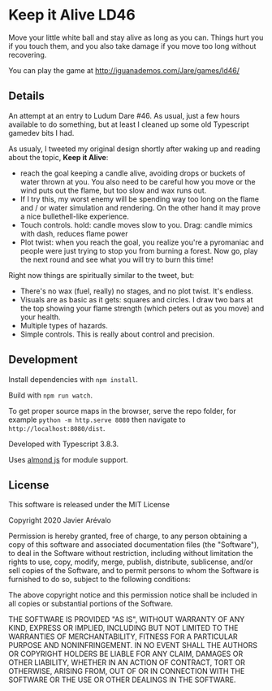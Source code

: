 # Keep it Alive LD46

Move your little white ball and stay alive as long as you can. Things hurt you
if you touch them, and you also take damage if you move too long without recovering.

You can play the game at http://iguanademos.com/Jare/games/ld46/

## Details

An attempt at an entry to Ludum Dare #46. As usual, just a few hours
available to do something, but at least I cleaned up some old Typescript
gamedev bits I had.

As usualy, I tweeted my original design shortly after waking up and reading about the topic, **Keep it Alive**:

- reach the goal keeping a candle alive, avoiding drops or buckets of water thrown at you.
You also need to be careful how you move or the wind puts out the flame, but too slow and wax runs out.
- If I try this, my worst enemy will be spending way too long on the flame and / or water simulation
and rendering. On the other hand it may prove a nice bullethell-like experience.
- Touch controls. hold: candle moves slow to you. Drag: candle mimics with dash, reduces flame power
- Plot twist: when you reach the goal, you realize you're a pyromaniac and people were just trying to
stop you from burning a forest. Now go, play the next round and see what you will try to burn this time!

Right now things are spiritually similar to the tweet, but:

- There's no wax (fuel, really) no stages, and no plot twist. It's endless.
- Visuals are as basic as it gets: squares and circles. I draw two bars at the top showing your flame
strength (which peters out as you move) and your health.
- Multiple types of hazards.
- Simple controls. This is really about control and precision.

## Development

Install dependencies with `npm install`.

Build with `npm run watch`.

To get proper source maps in the browser, serve the repo folder, for example
`python -m http.serve 8080` then navigate to `http://localhost:8080/dist`.

Developed with Typescript 3.8.3.

Uses [almond js](https://github.com/requirejs/almond) for module support.

## License

This software is released under the MIT License

Copyright 2020 Javier Arévalo

Permission is hereby granted, free of charge, to any person obtaining a copy of
this software and associated documentation files (the "Software"), to deal in
the Software without restriction, including without limitation the rights to
use, copy, modify, merge, publish, distribute, sublicense, and/or sell copies of
the Software, and to permit persons to whom the Software is furnished to do so,
subject to the following conditions:

The above copyright notice and this permission notice shall be included in all
copies or substantial portions of the Software.

THE SOFTWARE IS PROVIDED "AS IS", WITHOUT WARRANTY OF ANY KIND, EXPRESS OR
IMPLIED, INCLUDING BUT NOT LIMITED TO THE WARRANTIES OF MERCHANTABILITY, FITNESS
FOR A PARTICULAR PURPOSE AND NONINFRINGEMENT. IN NO EVENT SHALL THE AUTHORS OR
COPYRIGHT HOLDERS BE LIABLE FOR ANY CLAIM, DAMAGES OR OTHER LIABILITY, WHETHER
IN AN ACTION OF CONTRACT, TORT OR OTHERWISE, ARISING FROM, OUT OF OR IN
CONNECTION WITH THE SOFTWARE OR THE USE OR OTHER DEALINGS IN THE SOFTWARE.